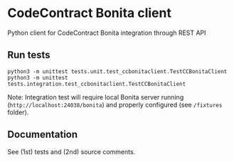 # CodeContract Bonita client
Python client for CodeContract Bonita integration through REST API

## Run tests
```
python3 -m unittest tests.unit.test_ccbonitaclient.TestCCBonitaClient
python3 -m unittest tests.integration.test_ccbonitaclient.TestCCBonitaClient 
```
Note: Integration test will require local Bonita server running (`http://localhost:24038/bonita`) and properly configured (see `/fixtures` folder).

## Documentation

See (1st) tests and (2nd) source comments.

